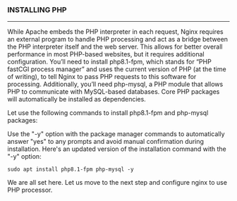 ### INSTALLING PHP ###
____________________________________________________________________________________________________________________________________________________
While Apache embeds the PHP interpreter in each request, Nginx requires an external program to 
handle PHP processing and act as a bridge between the PHP interpreter itself and the web server. 
This allows for better overall performance in most PHP-based websites, but it requires additional
configuration. You’ll need to install php8.1-fpm, which stands for “PHP fastCGI process manager” and
uses the current version of PHP (at the time of writing), to tell Nginx to pass PHP requests to this
software for processing. Additionally, you’ll need php-mysql, a PHP module that allows PHP to communicate
with MySQL-based databases. Core PHP packages will automatically be installed as dependencies.

Let use the following commands to install php8.1-fpm and php-mysql packages:

Use the "-y" option with the package manager commands to automatically answer "yes" to any prompts and avoid manual 
confirmation during installation. Here's an updated version of the installation command with the "-y" option:

```
sudo apt install php8.1-fpm php-mysql -y
```

We are all set here. Let us move to the next step and configure nginx to use PHP processor.
